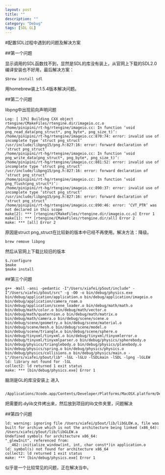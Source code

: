 ```yaml
---
layout: post
title: ""
description: ""
category: "Debug"
tags: [SDL GL]
---
```

#配置SDL过程中遇到的问题及解决方案

##第一个问题

显示调用的SDL函数找不到，显然是SDL的库没有装上，从官网上下载的SDL2.0编译安装也不好用，最后解决方案：

    $brew install sdl

用homebrew装上1.5.4版本解决问题。

##第二个问题

libpng中出现前向声明问题

    Log: [ 13%] Building CXX object rtengine/CMakeFiles/rtengine.dir/imageio.cc.o                                                                                     
    /home/pinipini/rt-hg/rtengine/imageio.cc: In function ‘void png_read_data(png_struct*, png_byte*, png_size_t)’:                                              
    /home/pinipini/rt-hg/rtengine/imageio.cc:870:74: error: invalid use of incomplete type ‘struct png_struct’
    /usr/include/libpng15/png.h:827:16: error: forward declaration of ‘struct png_struct’
    /home/pinipini/rt-hg/rtengine/imageio.cc: In function ‘void png_write_data(png_struct*, png_byte*, png_size_t)’:
    /home/pinipini/rt-hg/rtengine/imageio.cc:881:52: error: invalid use of incomplete type ‘struct png_struct’
    /usr/include/libpng15/png.h:827:16: error: forward declaration of ‘struct png_struct’
    /home/pinipini/rt-hg/rtengine/imageio.cc: In function ‘void png_flush(png_struct*)’:
    /home/pinipini/rt-hg/rtengine/imageio.cc:890:37: error: invalid use of incomplete type ‘struct png_struct’
    /usr/include/libpng15/png.h:827:16: error: forward declaration of ‘struct png_struct’
    /home/pinipini/rt-hg/rtengine/imageio.cc:890:46: error: ‘CVT_PTR’ was not declared in this scope
    make[2]: *** [rtengine/CMakeFiles/rtengine.dir/imageio.cc.o] Error 1
    make[1]: *** [rtengine/CMakeFiles/rtengine.dir/all] Error 2
    make: *** [all] Error 2

  原因是struct png_struct在比较新的版本中已经不再使用。解决方法：降级。
    
    brew remove libpng

   然后从官网上下载比较旧的版本
    
    $./configure
    $make
    $make install

##第三个问题

    g++ -Wall -ansi -pedantic -I"/Users/xiafei/p5out/include" -I"/Users/xiafei/p5out/src" -g -O0 -o bin/debug/physics.exe bin/debug/application/application.o bin/debug/application/imageio.o bin/debug/application/camera_roam.o bin/debug/application/scene_loader.o bin/debug/math/math.o bin/debug/math/color.o bin/debug/math/vector.o bin/debug/math/quaternion.o bin/debug/math/matrix.o bin/debug/math/camera.o bin/debug/scene/scene.o bin/debug/scene/geometry.o bin/debug/scene/material.o bin/debug/scene/mesh.o bin/debug/scene/model.o bin/debug/scene/triangle.o bin/debug/scene/sphere.o bin/debug/tinyxml/tinyxml.o bin/debug/tinyxml/tinyxmlerror.o bin/debug/tinyxml/tinyxmlparser.o bin/debug/physics/spherebody.o bin/debug/physics/trianglebody.o bin/debug/physics/planebody.o bin/debug/physics/spring.o bin/debug/physics/physics.o bin/debug/physics/collisions.o bin/debug/physics/main.o -L"/Users/xiafei/p5out/lib" -lGL -lGLU -lSDLmain -lSDL -lpng -lGLEW
    ld: library not found for -lGL
    collect2: ld returned 1 exit status
    make: *** [bin/debug/physics.exe] Error 1

脑测是GL的库没安装上
进入
     
     /Applications/Xcode.app/Contents/Developer/Platforms/MacOSX.platform/Developer/SDKs/MacOSX10.8.sdk/System/Library/Frameworks

   把需要的.dylib文件拷出来，然后放到项目的lib文件夹里，问题解决

##第四个问题

    ld: warning: ignoring file /Users/xiafei/p5out/lib/libGLEW.a, file was built for archive which is not the architecture being linked (x86_64): /Users/xiafei/p5out/lib/libGLEW.a
    Undefined symbols for architecture x86_64:
    "_glewInit", referenced from:
      _462::initialize_window(int, int, char const*)in application.o
    ld: symbol(s) not found for architecture x86_64
    collect2: ld returned 1 exit status
    make: *** [bin/debug/physics.exe] Error 1
    
似乎是一个比较常见的问题，正在解决当中。